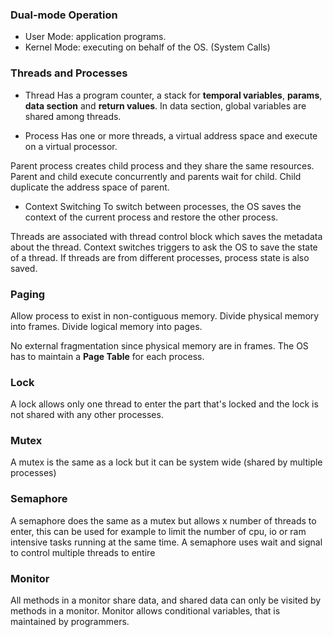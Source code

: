 ### Dual-mode Operation
* User Mode: application programs.
* Kernel Mode: executing on behalf of the OS. (System Calls)


### Threads and Processes

* Thread
Has a program counter, a stack for **temporal variables**, **params**,
**data section** and **return values**.
In data section, global variables are shared among threads.

* Process
Has one or more threads, a virtual address space and execute on a virtual
processor.

Parent process creates child process and they share the same resources.
Parent and child execute concurrently and parents wait for child.
Child duplicate the address space of parent.

* Context Switching
To switch between processes, the OS saves the context of the current
process and restore the other process.

Threads are associated with thread control block which saves the metadata
about the thread.
Context switches triggers to ask the OS to save the state of a thread.
If threads are from different processes, process state is also saved.

### Paging
Allow process to exist in non-contiguous memory.
Divide physical memory into frames.
Divide logical memory into pages.

No external fragmentation since physical memory are in frames.
The OS has to maintain a **Page Table** for each process.

### Lock
A lock allows only one thread to enter the part that's locked and the lock is not shared with any other processes.

### Mutex
A mutex is the same as a lock but it can be system wide (shared by multiple processes)

### Semaphore
A semaphore does the same as a mutex but allows x number of threads to enter, this can be used for example to limit the number of cpu, io or ram intensive tasks running at the same time.
A semaphore uses wait and signal to control multiple threads to entire

### Monitor
All methods in a monitor share data, and shared data can only be visited
by methods in a monitor.
Monitor allows conditional variables, that is maintained by programmers.
